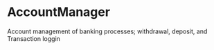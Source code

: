 # AccountManager
Account management of banking processes; withdrawal, deposit, and Transaction loggin 
